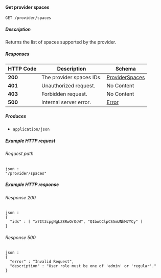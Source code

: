 
<a name="get_provider_spaces"></a>
#### Get provider spaces
```
GET /provider/spaces
```


##### Description
Returns the list of spaces supported by the provider.


##### Responses

|HTTP Code|Description|Schema|
|---|---|---|
|**200**|The provider spaces IDs.|[ProviderSpaces](../definitions/ProviderSpaces.md#providerspaces)|
|**401**|Unauthorized request.|No Content|
|**403**|Forbidden request.|No Content|
|**500**|Internal server error.|[Error](../definitions/Error.md#error)|


##### Produces

* `application/json`


##### Example HTTP request

###### Request path
```
json :
"/provider/spaces"
```


##### Example HTTP response

###### Response 200
```
json :
{
  "ids" : [ "x7It3cpgNgLZ8RwOrOoW", "Q1boCClpCS5mUNhM7YCy" ]
}
```


###### Response 500
```
json :
{
  "error" : "Invalid Request",
  "description" : "User role must be one of 'admin' or 'regular'."
}
```



